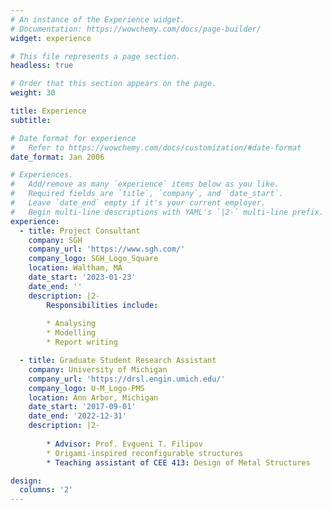 ```yaml
---
# An instance of the Experience widget.
# Documentation: https://wowchemy.com/docs/page-builder/
widget: experience

# This file represents a page section.
headless: true

# Order that this section appears on the page.
weight: 30

title: Experience
subtitle:

# Date format for experience
#   Refer to https://wowchemy.com/docs/customization/#date-format
date_format: Jan 2006

# Experiences.
#   Add/remove as many `experience` items below as you like.
#   Required fields are `title`, `company`, and `date_start`.
#   Leave `date_end` empty if it's your current employer.
#   Begin multi-line descriptions with YAML's `|2-` multi-line prefix.
experience:
  - title: Project Consultant
    company: SGH
    company_url: 'https://www.sgh.com/'
    company_logo: SGH_Logo_Square
    location: Waltham, MA
    date_start: '2023-01-23'
    date_end: ''
    description: |2-
        Responsibilities include:
        
        * Analysing
        * Modelling
        * Report writing

  - title: Graduate Student Research Assistant
    company: University of Michigan
    company_url: 'https://drsl.engin.umich.edu/'
    company_logo: U-M_Logo-PMS
    location: Ann Arbor, Michigan
    date_start: '2017-09-01'
    date_end: '2022-12-31'
    description: |2-
        
        * Advisor: Prof. Evgueni T. Filipov
        * Origami-inspired reconfigurable structures
        * Teaching assistant of CEE 413: Design of Metal Structures

design:
  columns: '2'
---
```

